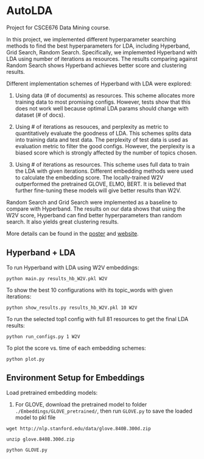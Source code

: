 # AutoLDA

Project for CSCE676 Data Mining course. 

In this project, we implemented different hyperparameter searching methods to find the best hyperparameters for LDA, including Hyperband, Grid Search, Random Search. Specifically, we implemented Hyperband with LDA using number of iterations as resources. The results comparing against Random Search shows Hyperband achieves better score and clustering results.

Different implementation schemes of Hyperband with LDA were explored:

1. Using data (# of documents) as resources. This scheme allocates more training data to most promising configs. However, tests show that this does not work well because optimal LDA params should change with dataset (# of docs).

2. Using # of iterations as resouces, and perplexity as metric to quantitatively evaluate the goodness of LDA. This schemes splits data into training data and test data. The perplexity of test data is used as evaluation metric to filter the good configs. However, the perplexity is a biased score which is strongly affected by the number of topics chosen.

3. Using # of iterations as resources. This scheme uses full data to train the LDA with given iterations. Different embedding methods were used to calculate the embedding score. The locally-trained W2V outperformed the pretrained GLOVE, ELMO, BERT. It is believed that further fine-tuning these models will give better results than W2V.

Random Search and Grid Search were implemented as a baseline to compare with Hyperband. The results on our data shows that using the W2V score, Hyperband can find better hyperparameters than random search. It also yields great clustering results.

More details can be found in the [poster]() and [website]().

## Hyperband + LDA
To run Hyperband with LDA using W2V embeddings:
```console
python main.py results_hb_W2V.pkl W2V
```

To show the best 10 configurations with its topic_words with given iterations:
```console
python show_results.py results_hb_W2V.pkl 10 W2V
```

To run the selected top1 config with full 81 resources to get the final LDA results:
```console
python run_configs.py 1 W2V
```

To plot the score vs. time of each embedding schemes:
```console
python plot.py
```

## Environment Setup for Embeddings
Load pretrained embedding models:

1. For GLOVE, download the pretrained model to folder `./Embeddings/GLOVE_pretrained/`, then run `GLOVE.py` to save the loaded model to pkl file

```console
wget http://nlp.stanford.edu/data/glove.840B.300d.zip
```
```console
unzip glove.840B.300d.zip 
```
```console
python GLOVE.py 
```
